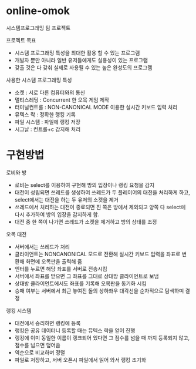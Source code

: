 # online-omok
시스템프로그래밍 팀 프로젝트


프로젝트 목표
- 시스템 프로그래밍 특성을 최대한 활용 할 수 있는 프로그램
- 개발자 뿐만 아니라 일반 유저들에게도 실용성이 있는 프로그램
- 갖출 것은 다 갖춰 실제로 사용될 수 있는 높은 완성도의 프로그램

사용한 시스템 프로그래밍 특성
- 소켓 : 서로 다른 컴퓨터와의 통신
- 멀티스레딩 : Concurrent 한 오목 게임 제작
- 터미널컨트롤 : NON-CANONICAL MODE 이용한 실시간 키보드 입력 처리
- 뮤텍스 락 : 정확한 랭킹 기록
- 파일 시스템 : 파일에 랭킹 저장
- 시그날 : 컨트롤+c 감지해 처리

# 구현방법

로비와 방
- 로비는 select를 이용하여 구현해 방의 입장이나 랭킹 요청을 감지
- 대전이 성립되면 쓰레드를 생성하여 쓰레드가 두 플레이어의 대전을 처리하게 하고, select에서는 대전을 하는 두 유저의 소켓을 제거
- 쓰레드에서 처리하는 대전이 종료되면 진 쪽은 방에서 제외되고 양쪽 다 select에 다시 추가하여 방의 입장을 감지하게 함.
- 대전 중 한 쪽이 나가면 쓰레드가 소켓을 제거하고 방의 상태를 조정

오목 대전
- 서버에서는 쓰레드가 처리
- 클라이언트는 NONCANONICAL 모드로 전환해 실시간 키보드 입력을 좌표로 변환해 화면에 오목판을 출력해 줌
- 엔터를 누르면 해당 좌표를 서버로 전송시킴
- 서버에서 좌표를 받으면 그 좌표를 그대로 상대방 클라이언트로 보냄
- 상대방 클라이언트에서도 좌표를 기록해 오목판을 동기화 시킴
- 승패 여부는 서버에서 최근 놓여진 돌의 상하좌우 대각선을 순차적으로 탐색하며 결정

랭킹 시스템
- 대전에서 승리하면 랭킹에 등록
- 랭킹은 공유 데이터니 등록할 때는 뮤텍스 락을 얻어 진행
- 랭킹에 이미 동일한 이름이 랭크되어 있다면 그 점수를 넘을 때 까지 등록되지 않고, 점수를 넘으면 덮어씀
- 역순으로 비교하며 정렬
- 파일로 저장하고, 서버 오픈시 파일에서 읽어 와서 랭킹 초기화
